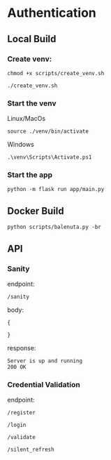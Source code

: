 # Authentication

## Local Build

### Create venv:
```
chmod +x scripts/create_venv.sh

./create_venv.sh
```
### Start the venv

Linux/MacOs
```
source ./venv/bin/activate
```

Windows

```
.\venv\Scripts\Activate.ps1
```

### Start the app

```
python -m flask run app/main.py
```

## Docker Build

```
python scripts/balenuta.py -br
```

## API

### Sanity

endpoint: 
```
/sanity
```
body:
```
{

}
```
response:
```
Server is up and running
200 OK
```

### Credential Validation

endpoint:
```
/register

/login

/validate

/silent_refresh

```


